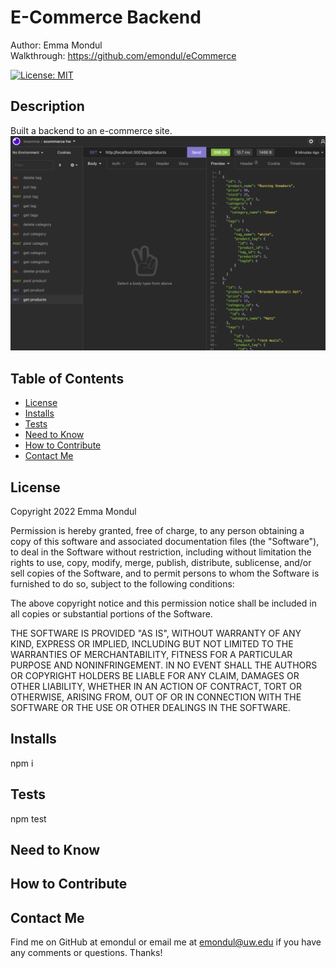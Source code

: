 # E-Commerce Backend

Author: Emma Mondul
<br>
Walkthrough: https://github.com/emondul/eCommerce

[![License: MIT](https://img.shields.io/badge/License-MIT-yellow.svg)](https://opensource.org/licenses/MIT)

## Description

Built a backend to an e-commerce site.
![screenshot](/ecommerce.png?raw=true "Screenshot")

## Table of Contents

- [License](#license)
- [Installs](#installs)
- [Tests](#tests)
- [Need to Know](#need-to-know)
- [How to Contribute](#how-to-contribute)
- [Contact Me](#contact-me)

## License

Copyright 2022 Emma Mondul

Permission is hereby granted, free of charge, to any person obtaining a copy of this software and associated documentation files (the "Software"), to deal in the Software without restriction, including without limitation the rights to use, copy, modify, merge, publish, distribute, sublicense, and/or sell copies of the Software, and to permit persons to whom the Software is furnished to do so, subject to the following conditions:

The above copyright notice and this permission notice shall be included in all copies or substantial portions of the Software.

THE SOFTWARE IS PROVIDED "AS IS", WITHOUT WARRANTY OF ANY KIND, EXPRESS OR IMPLIED, INCLUDING BUT NOT LIMITED TO THE WARRANTIES OF MERCHANTABILITY, FITNESS FOR A PARTICULAR PURPOSE AND NONINFRINGEMENT. IN NO EVENT SHALL THE AUTHORS OR COPYRIGHT HOLDERS BE LIABLE FOR ANY CLAIM, DAMAGES OR OTHER LIABILITY, WHETHER IN AN ACTION OF CONTRACT, TORT OR OTHERWISE, ARISING FROM, OUT OF OR IN CONNECTION WITH THE SOFTWARE OR THE USE OR OTHER DEALINGS IN THE SOFTWARE.

## Installs

npm i

## Tests

npm test

## Need to Know

## How to Contribute

## Contact Me

Find me on GitHub at emondul or email me at emondul@uw.edu if you have any comments or questions. Thanks!
